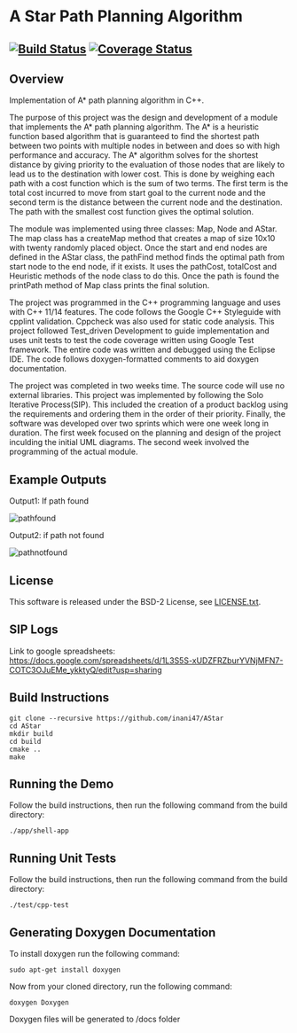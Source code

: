 # A Star Path Planning Algorithm
[![Build Status](https://travis-ci.org/inani47/AStar.svg?branch=master)](https://travis-ci.org/inani47/AStar)
[![Coverage Status](https://coveralls.io/repos/github/inani47/AStar/badge.svg?branch=master)](https://coveralls.io/github/inani47/AStar?branch=master)
---

## Overview

Implementation of A* path planning algorithm in C++.

The purpose of this project was the design and development of a module that implements the A* path planning algorithm. The A* is a heuristic function based algorithm that is guaranteed to find the shortest path between two points with multiple nodes in between and does so with high performance and accuracy. The A* algorithm solves for the shortest distance by giving priority to the evaluation of those nodes that are likely to lead us to the destination with lower cost. This is done by weighing each path with a cost function which is the sum of two terms. The first term is the total cost incurred to move from start goal to the current node and the second term is the distance between the current node and the destination. The path with the smallest cost function gives the optimal solution.

The module was implemented using three classes: Map, Node and AStar. The map class has a createMap method that creates a map of size 10x10 with twenty randomly placed object. Once the start and end nodes are defined in the AStar class, the pathFind method finds the optimal path from start node to the end node, if it exists. It uses the pathCost, totalCost and Heuristic methods of the node class to do this. Once the path is found the printPath method of Map class prints the final solution.

The project was programmed in the C++ programming language and uses with C++ 11/14 features. The code follows the Google C++ Styleguide with cpplint validation. Cppcheck was also used for static code analysis. This project followed Test_driven Development to guide implementation and uses unit tests to test the code coverage written using Google Test framework. The entire code was written and debugged using the Eclipse IDE. The code follows doxygen-formatted comments to aid doxygen documentation.
 
The project was completed in two weeks time. The source code will use no external libraries. This project was implemented by following the Solo Iterative Process(SIP). This included the creation of a product backlog using the requirements and ordering them in the order of their priority. Finally, the software was developed over two sprints which were one week long in duration. The first week focused on the planning and design of the project inculding the initial UML diagrams. The second week involved the programming of the actual module.

## Example Outputs

Output1: If path found

![pathfound](https://user-images.githubusercontent.com/31521157/31698837-8415db10-b38d-11e7-8ad1-14596e9e8490.png)

Output2: if path not found 

![pathnotfound](https://user-images.githubusercontent.com/31521157/31698862-a3a2bec6-b38d-11e7-90cc-87449e9b05a3.png)

## License

This software is released under the BSD-2 License, see [LICENSE.txt](LICENSE.txt).

## SIP Logs

Link to google spreadsheets: https://docs.google.com/spreadsheets/d/1L3S5S-xUDZFRZburYVNjMFN7-COTC3OJuEMe_ykktyQ/edit?usp=sharing


## Build Instructions
```
git clone --recursive https://github.com/inani47/AStar
cd AStar
mkdir build
cd build
cmake ..
make
```
## Running the Demo

Follow the build instructions, then run the following command from the build directory:
```
./app/shell-app
```

## Running Unit Tests

Follow the build instructions, then run the following command from the build directory:
```
./test/cpp-test
```


## Generating Doxygen Documentation

To install doxygen run the following command: 
```
sudo apt-get install doxygen
```

Now from your cloned directory, run the following command:

```
doxygen Doxygen
```

Doxygen files will be generated to /docs folder



